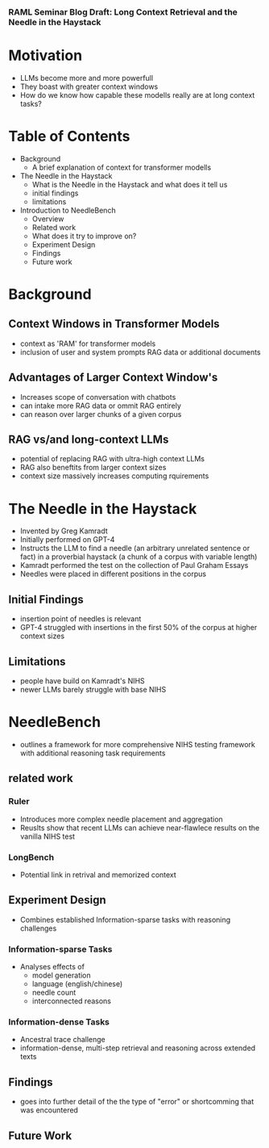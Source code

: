 ### RAML Seminar Blog Draft: Long Context Retrieval and the Needle in the Haystack


# Motivation 
- LLMs become more and more powerfull
- They boast with greater context windows
- How do we know how capable these modells really are at long context tasks?  

# Table of Contents
- Background
  - A brief explanation of context for transformer modells 
- The Needle in the Haystack
  - What is the Needle in the Haystack and what does it tell us
  - initial findings
  - limitations
- Introduction to NeedleBench
  - Overview
  - Related work
  - What does it try to improve on?
  - Experiment Design
  - Findings
  - Future work

# Background
## Context Windows in Transformer Models
- context as 'RAM' for transformer models
- inclusion of user and system prompts RAG data or additional documents 
## Advantages of Larger Context Window's
- Increases scope of conversation with chatbots
- can intake more RAG data or ommit RAG entirely
- can reason over larger chunks of a given corpus
## RAG vs/and long-context LLMs
- potential of replacing RAG with ultra-high context LLMs
- RAG also beneftits from larger context sizes
- context size massively increases computing rquirements  

# The Needle in the Haystack
- Invented by Greg Kamradt
- Initially performed on GPT-4
- Instructs the LLM to find a needle (an arbitrary unrelated sentence or fact) in a proverbial haystack (a chunk of a corpus with variable length)
- Kamradt performed the test on the collection of Paul Graham Essays
- Needles were placed in different positions in the corpus
## Initial Findings
- insertion point of needles is relevant
- GPT-4 struggled with insertions in the first 50% of the corpus at higher context sizes
## Limitations
- people have build on Kamradt's NIHS
- newer LLMs barely struggle with base NIHS  


# NeedleBench
- outlines a framework for more comprehensive NIHS testing framework with additional reasoning task requirements

## related work

### Ruler
- Introduces more complex needle placement and aggregation
- Reuslts show that recent LLMs can achieve near-flawlece results on the vanilla NIHS test  

### LongBench
- Potential link in retrival and memorized context 

## Experiment Design
- Combines established Information-sparse tasks with reasoning challenges

### Information-sparse Tasks
- Analyses effects of
  - model generation
  - language (english/chinese)
  - needle count
  - interconnected reasons
  
### Information-dense Tasks
- Ancestral trace challenge
-  information-dense, multi-step retrieval and reasoning across extended texts

## Findings
- goes into further detail of the the type of "error" or shortcomming that was encountered
## Future Work